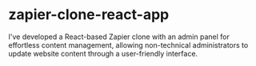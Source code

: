 # zapier-clone-react-app
I've developed a React-based Zapier clone with an admin panel for effortless content management, allowing non-technical administrators to update website content through a user-friendly interface.
